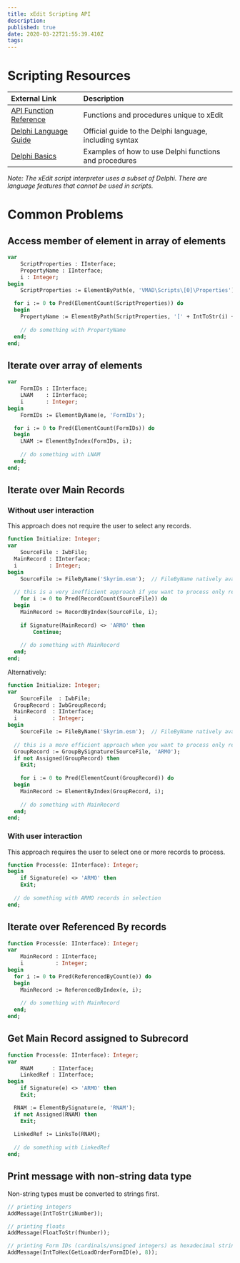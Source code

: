 ```yaml
---
title: xEdit Scripting API
description: 
published: true
date: 2020-03-22T21:55:39.410Z
tags: 
---
```


# Scripting Resources

External Link | Description
:--- | :---
[API Function Reference](https://tes5edit.github.io/docs/13-Scripting-Functions.html) | Functions and procedures unique to xEdit
[Delphi Language Guide](http://docwiki.embarcadero.com/RADStudio/Rio/en/Delphi_Language_Guide_Index) | Official guide to the Delphi language, including syntax 
[Delphi Basics](http://www.delphibasics.co.uk/index.html) | Examples of how to use Delphi functions and procedures

*Note: The xEdit script interpreter uses a subset of Delphi. There are language features that cannot be used in scripts.*

# Common Problems

## Access member of element in array of elements

```pascal
var
	ScriptProperties : IInterface;
	PropertyName : IInterface;
	i : Integer;
begin
	ScriptProperties := ElementByPath(e, 'VMAD\Scripts\[0]\Properties');

  for i := 0 to Pred(ElementCount(ScriptProperties)) do
  begin
    PropertyName := ElementByPath(ScriptProperties, '[' + IntToStr(i) + ']\propertyName');
    
    // do something with PropertyName
  end;
end;
```


## Iterate over array of elements

```pascal
var
	FormIDs : IInterface;
	LNAM    : IInterface;
	i       : Integer;
begin
	FormIDs := ElementByName(e, 'FormIDs');

  for i := 0 to Pred(ElementCount(FormIDs)) do
  begin
    LNAM := ElementByIndex(FormIDs, i);
    
    // do something with LNAM
  end;
end;
```


## Iterate over Main Records

### Without user interaction

This approach does not require the user to select any records.

```pascal
function Initialize: Integer;
var
	SourceFile : IwbFile;
  MainRecord : IInterface;
  i          : Integer;
begin
	SourceFile := FileByName('Skyrim.esm');  // FileByName natively available in only dev-4.1.4, use FileByIndex
    
  // this is a very inefficient approach if you want to process only records with a specific signature 
	for i := 0 to Pred(RecordCount(SourceFile)) do
  begin
  	MainRecord := RecordByIndex(SourceFile, i);
    
    if Signature(MainRecord) <> 'ARMO' then
    	Continue;
      
    // do something with MainRecord
  end;
end;
```

Alternatively:

```pascal
function Initialize: Integer;
var
	SourceFile  : IwbFile;
  GroupRecord : IwbGroupRecord;
  MainRecord  : IInterface;
  i           : Integer;
begin
	SourceFile := FileByName('Skyrim.esm');  // FileByName natively available in only dev-4.1.4, use FileByIndex
    
  // this is a more efficient approach when you want to process only records with a specific signature
  GroupRecord := GroupBySignature(SourceFile, 'ARMO');
  if not Assigned(GroupRecord) then
  	Exit;
  
	for i := 0 to Pred(ElementCount(GroupRecord)) do
  begin
  	MainRecord := ElementByIndex(GroupRecord, i);
    
    // do something with MainRecord
  end;
end;
```

### With user interaction

This approach requires the user to select one or more records to process.

```pascal
function Process(e: IInterface): Integer;
begin
	if Signature(e) <> 'ARMO' then
  	Exit;
    
  // do something with ARMO records in selection
end;
```


## Iterate over Referenced By records

```pascal
function Process(e: IInterface): Integer;
var
	MainRecord : IInterface;
	i          : Integer;
begin  
  for i := 0 to Pred(ReferencedByCount(e)) do
  begin
    MainRecord := ReferencedByIndex(e, i);
    
    // do something with MainRecord
  end;
end;
```


## Get Main Record assigned to Subrecord

```pascal
function Process(e: IInterface): Integer;
var
	RNAM      : IInterface;
	LinkedRef : IInterface;
begin
	if Signature(e) <> 'ARMO' then
  	Exit;

  RNAM := ElementBySignature(e, 'RNAM');
  if not Assigned(RNAM) then
  	Exit;
    
  LinkedRef := LinksTo(RNAM);
  
  // do something with LinkedRef
end;
```


## Print message with non-string data type

Non-string types must be converted to strings first.

```pascal
// printing integers
AddMessage(IntToStr(iNumber));

// printing floats
AddMessage(FloatToStr(fNumber));

// printing Form IDs (cardinals/unsigned integers) as hexadecimal strings
AddMessage(IntToHex(GetLoadOrderFormID(e), 8));
```